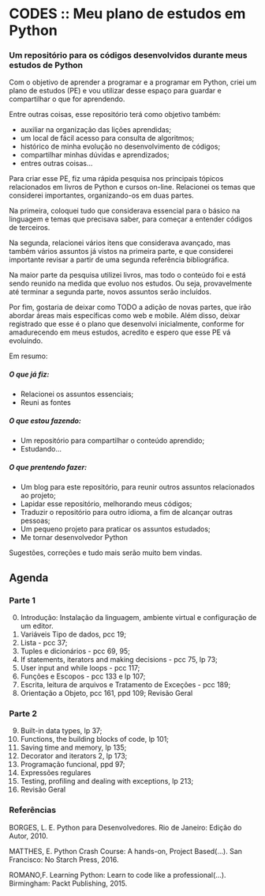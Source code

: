 # CODES :: Meu plano de estudos em Python

### Um repositório para os códigos desenvolvidos durante meus estudos de Python

Com o objetivo de aprender a programar e a programar em Python, criei um plano de estudos (PE) e vou utilizar desse espaço para guardar e compartilhar o que for aprendendo.

Entre outras coisas, esse repositório terá como objetivo também:

- auxiliar na organização das lições aprendidas;
- um local de fácil acesso para consulta de algoritmos;
- histórico de minha evolução no desenvolvimento de códigos;
- compartilhar minhas dúvidas e aprendizados;
- entres outras coisas...

Para criar esse PE, fiz uma rápida pesquisa nos principais tópicos relacionados em livros de Python e cursos on-line. 
Relacionei os temas que considerei importantes, organizando-os em duas partes. 

Na primeira, coloquei tudo que considerava essencial para o básico na linguagem e temas que precisava saber, para começar a entender códigos de terceiros.

Na segunda, relacionei vários itens que considerava avançado, mas também vários assuntos já vistos na primeira parte, e que considerei importante revisar a partir de uma segunda referência bibliográfica.

Na maior parte da pesquisa utilizei livros, mas todo o conteúdo foi e está sendo reunido na medida que evoluo nos estudos.
Ou seja, provavelmente até terminar a segunda parte, novos assuntos serão incluídos.

Por fim, gostaria de deixar como TODO a adição de novas partes, que irão abordar áreas mais específicas como web e mobile. Além disso, deixar registrado que esse é o plano que desenvolvi inicialmente, conforme for amadurecendo em meus estudos, acredito e espero que esse PE vá evoluindo.

Em resumo:

##### O que já fiz:
- Relacionei os assuntos essenciais;
- Reuni as fontes

##### O que estou fazendo:
- Um repositório para compartilhar o conteúdo aprendido;
- Estudando...

##### O que prentendo fazer:
- Um blog para este repositório, para reunir outros assuntos relacionados ao projeto;
- Lapidar esse repositório, melhorando meus códigos;
- Traduzir o repositório para outro idioma, a fim de alcançar outras pessoas;
- Um pequeno projeto para praticar os assuntos estudados;
- Me tornar desenvolvedor Python

Sugestões, correções e tudo mais serão muito bem vindas.

## Agenda

### Parte 1
 
0. Introdução: Instalação da linguagem, ambiente virtual e configuração de um editor.
1. Variáveis  Tipo de dados, pcc 19;
2. Lista - pcc 37;
3. Tuples e dicionários - pcc 69,  95;
4. If statements, iterators and making decisions - pcc 75, lp 73;
5. User input and while loops - pcc 117;
6. Funções e Escopos - pcc 133 e lp 107;
7. Escrita, leitura de arquivos e Tratamento de Exceções - pcc 189;
8. Orientação a Objeto, pcc 161, ppd 109; Revisão Geral
 
### Parte 2
 
9. Built-in data types, lp 37;
10. Functions, the building blocks of code, lp 101;
11. Saving time and memory, lp 135;
12. Decorator and iterators 2, lp 173;
13. Programação funcional, ppd 97;
14. Expressões regulares 
15. Testing, profiling and dealing with exceptions, lp 213;
16. Revisão Geral

### Referências 

BORGES, L. E. Python para Desenvolvedores. Rio de Janeiro: Edição do Autor, 2010.

MATTHES, E. Python Crash Course: A hands-on, Project Based(...). San Francisco: No Starch Press, 2016.

ROMANO,F. Learning Python: Learn to code like a professional(...). Birmingham: Packt Publishing, 2015.

